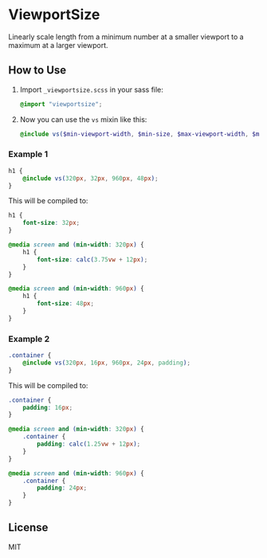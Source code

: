 # ViewportSize

Linearly scale length from a minimum number at a smaller viewport to a maximum at a larger viewport.

## How to Use

1. Import `_viewportsize.scss` in your sass file:

   ```scss
   @import "viewportsize";
   ```
   
2. Now you can use the `vs` mixin like this:

   ```scss
   @include vs($min-viewport-width, $min-size, $max-viewport-width, $max-size, $property: "font-size");
   ```

### Example 1

```scss
h1 {
    @include vs(320px, 32px, 960px, 48px);
}
```

This will be compiled to:

```css
h1 {
    font-size: 32px;
}

@media screen and (min-width: 320px) {
    h1 {
        font-size: calc(3.75vw + 12px);
    }
}

@media screen and (min-width: 960px) {
    h1 {
        font-size: 48px;
    }
}
```

### Example 2

```scss
.container {
    @include vs(320px, 16px, 960px, 24px, padding);
}
```

This will be compiled to:

```css
.container {
    padding: 16px;
}

@media screen and (min-width: 320px) {
    .container {
        padding: calc(1.25vw + 12px);
    }
}

@media screen and (min-width: 960px) {
    .container {
        padding: 24px;
    }
}
```

## License

MIT
